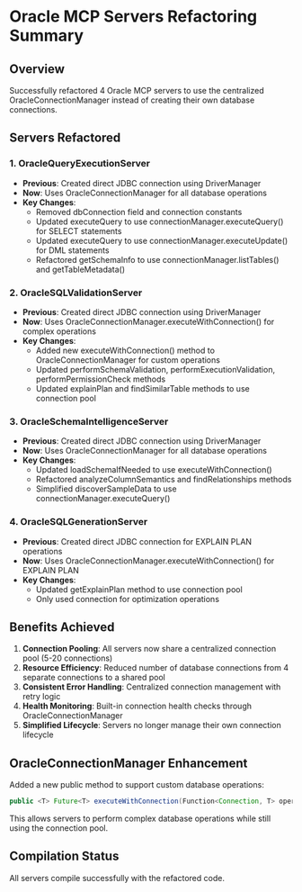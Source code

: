 # Oracle MCP Servers Refactoring Summary

## Overview
Successfully refactored 4 Oracle MCP servers to use the centralized OracleConnectionManager instead of creating their own database connections.

## Servers Refactored

### 1. OracleQueryExecutionServer
- **Previous**: Created direct JDBC connection using DriverManager
- **Now**: Uses OracleConnectionManager for all database operations
- **Key Changes**:
  - Removed dbConnection field and connection constants
  - Updated executeQuery to use connectionManager.executeQuery() for SELECT statements
  - Updated executeQuery to use connectionManager.executeUpdate() for DML statements
  - Refactored getSchemaInfo to use connectionManager.listTables() and getTableMetadata()

### 2. OracleSQLValidationServer
- **Previous**: Created direct JDBC connection using DriverManager
- **Now**: Uses OracleConnectionManager.executeWithConnection() for complex operations
- **Key Changes**:
  - Added new executeWithConnection() method to OracleConnectionManager for custom operations
  - Updated performSchemaValidation, performExecutionValidation, performPermissionCheck methods
  - Updated explainPlan and findSimilarTable methods to use connection pool

### 3. OracleSchemaIntelligenceServer
- **Previous**: Created direct JDBC connection using DriverManager
- **Now**: Uses OracleConnectionManager for all database operations
- **Key Changes**:
  - Updated loadSchemaIfNeeded to use executeWithConnection()
  - Refactored analyzeColumnSemantics and findRelationships methods
  - Simplified discoverSampleData to use connectionManager.executeQuery()

### 4. OracleSQLGenerationServer
- **Previous**: Created direct JDBC connection for EXPLAIN PLAN operations
- **Now**: Uses OracleConnectionManager.executeWithConnection() for EXPLAIN PLAN
- **Key Changes**:
  - Updated getExplainPlan method to use connection pool
  - Only used connection for optimization operations

## Benefits Achieved

1. **Connection Pooling**: All servers now share a centralized connection pool (5-20 connections)
2. **Resource Efficiency**: Reduced number of database connections from 4 separate connections to a shared pool
3. **Consistent Error Handling**: Centralized connection management with retry logic
4. **Health Monitoring**: Built-in connection health checks through OracleConnectionManager
5. **Simplified Lifecycle**: Servers no longer manage their own connection lifecycle

## OracleConnectionManager Enhancement

Added a new public method to support custom database operations:
```java
public <T> Future<T> executeWithConnection(Function<Connection, T> operation)
```
This allows servers to perform complex database operations while still using the connection pool.

## Compilation Status
All servers compile successfully with the refactored code.